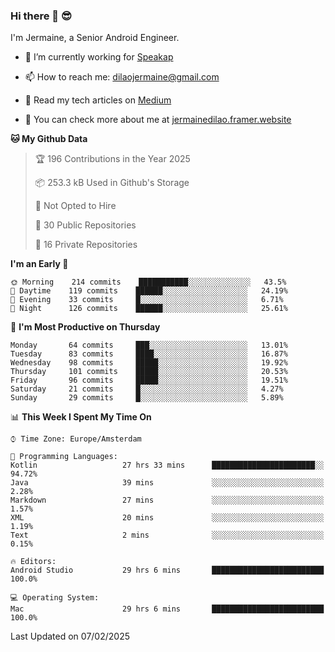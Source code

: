 ### Hi there 👋 😎
I'm Jermaine, a Senior Android Engineer.

- 🔭 I’m currently working for [Speakap](https://www.speakap.com/)

- 📫 How to reach me: dilaojermaine@gmail.com

- 📖 Read my tech articles on [Medium](https://jermainedilao.medium.com/)

- 👀 You can check more about me at [jermainedilao.framer.website](https://jermainedilao.framer.website)

<!--
**jermainedilao/jermainedilao** is a ✨ _special_ ✨ repository because its `README.md` (this file) appears on your GitHub profile.

Here are some ideas to get you started:

- 🔭 I’m currently working on ...
- 🌱 I’m currently learning ...
- 👯 I’m looking to collaborate on ...
- 🤔 I’m looking for help with ...
- 💬 Ask me about ...
- 📫 How to reach me: ...
- 😄 Pronouns: ...
- ⚡ Fun fact: ...
-->

<!--START_SECTION:waka-->
**🐱 My Github Data** 

> 🏆 196 Contributions in the Year 2025
 > 
> 📦 253.3 kB Used in Github's Storage 
 > 
> 🚫 Not Opted to Hire
 > 
> 📜 30 Public Repositories 
 > 
> 🔑 16 Private Repositories  
 > 
**I'm an Early 🐤** 

```text
🌞 Morning    214 commits    ███████████░░░░░░░░░░░░░░   43.5% 
🌆 Daytime    119 commits    ██████░░░░░░░░░░░░░░░░░░░   24.19% 
🌃 Evening    33 commits     █░░░░░░░░░░░░░░░░░░░░░░░░   6.71% 
🌙 Night      126 commits    ██████░░░░░░░░░░░░░░░░░░░   25.61%

```
📅 **I'm Most Productive on Thursday** 

```text
Monday       64 commits     ███░░░░░░░░░░░░░░░░░░░░░░   13.01% 
Tuesday      83 commits     ████░░░░░░░░░░░░░░░░░░░░░   16.87% 
Wednesday    98 commits     █████░░░░░░░░░░░░░░░░░░░░   19.92% 
Thursday     101 commits    █████░░░░░░░░░░░░░░░░░░░░   20.53% 
Friday       96 commits     █████░░░░░░░░░░░░░░░░░░░░   19.51% 
Saturday     21 commits     █░░░░░░░░░░░░░░░░░░░░░░░░   4.27% 
Sunday       29 commits     █░░░░░░░░░░░░░░░░░░░░░░░░   5.89%

```


📊 **This Week I Spent My Time On** 

```text
⌚︎ Time Zone: Europe/Amsterdam

💬 Programming Languages: 
Kotlin                   27 hrs 33 mins      ███████████████████████░░   94.72% 
Java                     39 mins             ░░░░░░░░░░░░░░░░░░░░░░░░░   2.28% 
Markdown                 27 mins             ░░░░░░░░░░░░░░░░░░░░░░░░░   1.57% 
XML                      20 mins             ░░░░░░░░░░░░░░░░░░░░░░░░░   1.19% 
Text                     2 mins              ░░░░░░░░░░░░░░░░░░░░░░░░░   0.15%

🔥 Editors: 
Android Studio           29 hrs 6 mins       █████████████████████████   100.0%

💻 Operating System: 
Mac                      29 hrs 6 mins       █████████████████████████   100.0%

```


 Last Updated on 07/02/2025
<!--END_SECTION:waka-->
